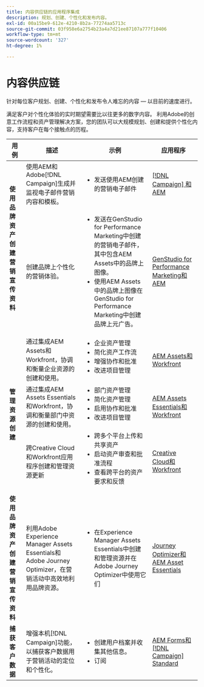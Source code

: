 ```yaml
---
title: 内容供应链的应用程序集成
description: 规划、创建、个性化和发布内容。
exl-id: 00a15be9-612e-4210-8b2a-77274aa5713c
source-git-commit: 03f958e6a2754b23a4a7d21ee87107a777f10406
workflow-type: tm+mt
source-wordcount: '327'
ht-degree: 1%

---
```


# 内容供应链

针对每位客户规划、创建、个性化和发布令人难忘的内容 — 以目前的速度进行。

满足客户对个性化体验的实时期望需要比以往更多的数字内容。 利用Adobe的创意工作流程和资产管理解决方案，您的团队可以大规模规划、创建和提供个性化内容，支持客户在每个接触点的历程。

<table>
 <thead>
    <tr>
      <th>用例</th>
      <th>描述</th>
      <th>示例</th>
      <th>应用程序</th>
    </tr>
  </thead>
  <tbody>
<tr>
  <td rowspan="2"><strong>使用品牌资产创建营销宣传资料</strong><br/></td>
  <td>使用AEM和Adobe[!DNL Campaign]生成并监视电子邮件营销内容和模板。</td>
  <td>
    <ul>
      <li>发送使用AEM创建的营销电子邮件</li>
    </ul>    
  </td>
  <td><a href="../integrations-between-applications/experience-manager/experience-manager-campaign.md">[!DNL Campaign] 和AEM</a></td>
</tr>
<tr>
  <td>创建品牌上个性化的营销体验。</td>
  <td>
    <ul>
      <li>发送在GenStudio for Performance Marketing中创建的营销电子邮件，其中包含AEM Assets中的品牌上图像。</li>
      <li>使用AEM Assets中的品牌上图像在GenStudio for Performance Marketing中创建品牌上元广告。</li>
    </ul>    
  </td>
  <td><a href="../integrations-between-applications/experience-manager/experience-manager-genstudio-for-performance-marketing.md">GenStudio for Performance Marketing和AEM</a></td>
</tr>
<tr>
  <td rowspan="3"><strong>管理资源创建</strong><br/></td>
  <td>通过集成AEM Assets和Workfront，协调和衡量企业资源的创建和使用。</td>
  <td>
    <ul style="margin-top: 0;">
      <li>企业资产管理</li>
      <li>简化资产工作流</li>
      <li>增强协作和批准</li>
      <li>改进项目管理</li>
    </ul>    
  </td>
  <td><a href="../integrations-between-applications/experience-manager/experience-manager-workfront.md">AEM Assets和Workfront</a></td>
</tr>
<tr>
  <td>通过集成AEM Assets Essentials和Workfront，协调和衡量部门中资源的创建和使用。</td>
  <td>
    <ul style="margin-top: 0;">
      <li>部门资产管理</li>
      <li>简化资产管理</li>
      <li>启用协作和批准</li>
      <li>改进项目管理</li>
    </ul>    
  </td>
  <td><a href="../integrations-between-applications/experience-manager/experience-manager-workfront.md">AEM Assets Essentials和Workfront</a></td>
</tr>
<tr>
  <td>跨Creative Cloud和Workfront应用程序创建和管理资源更新</td>
  <td>
    <ul style="margin-top: 0;">
      <li>跨多个平台上传和共享资产</li>
      <li>启动资产审查和批准流程</li>
      <li>查看跨平台的资产要求和反馈</li>
    </ul>    
  </td>
  <td><a href="/help/integrations/integrations-between-applications/workfront/workfront-creative-cloud.md">Creative Cloud和Workfront</a></td>
</tr>
<tr>
  <td><strong>使用品牌资产创建营销宣传资料</strong><br/></td>
  <td>利用Adobe Experience Manager Assets Essentials和Adobe Journey Optimizer，在营销活动中高效地利用品牌资源。
  </td>
  <td>
    <ul>
      <li>在Experience Manager Assets Essentials中创建和管理资源并在Adobe Journey Optimizer中使用它们</li>
    </ul>
  </td>
  <td><a href="../integrations-between-applications/journey-optimizer/journey-optimizer-experience-manager.md">Journey Optimizer和AEM Asset Essentials</a></td>
</tr>
<tr>
  <td><strong>捕获客户数据</strong><br/></td>
  <td>增强本机[!DNL Campaign]功能，以捕获客户数据用于营销活动的定位和个性化。
  </td>
  <td>
    <ul>
      <li>创建用户档案并收集其他信息。 </li>
      <li>订阅</li>
    </ul>
  </td>
  <td><a href="../integrations-between-applications/experience-manager/experience-manager-campaign.md">AEM Forms和[!DNL Campaign] Standard</a></td>
</tr>
</tbody>
</table>
